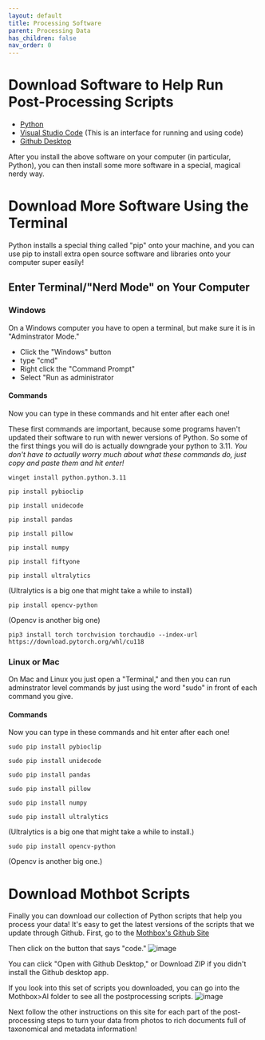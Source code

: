 ```yaml
---
layout: default
title: Processing Software
parent: Processing Data
has_children: false
nav_order: 0
---
```


# Download Software to Help Run Post-Processing Scripts
* [Python](https://www.python.org/downloads/)
* [Visual Studio Code](https://code.visualstudio.com/download) (This is an interface for running and using code)
* [Github Desktop](https://desktop.github.com/download/)


After you install the above software on your computer (in particular, Python), you can then install some more software in a special, magical nerdy way.

# Download More Software Using the Terminal

Python installs a special thing called "pip" onto your machine, and you can use pip to install extra open source software and libraries onto your computer super easily!

## Enter Terminal/"Nerd Mode" on Your Computer

### Windows
On a Windows computer you have to open a terminal, but make sure it is in "Adminstrator Mode."
* Click the "Windows" button
* type "cmd"
* Right click the "Command Prompt"
* Select "Run as administrator

#### Commands
Now you can type in these commands and hit enter after each one!

These first commands are important, because some programs haven't updated their software to run with newer versions of Python. So some of the first things you will do is actually downgrade your python to 3.11. _You don't have to actually worry much about what these commands do, just copy and paste them and hit enter!_


```
winget install python.python.3.11
```

```
pip install pybioclip
```
```
pip install unidecode
```
```
pip install pandas
```
```
pip install pillow
```

```
pip install numpy
```
```
pip install fiftyone
```
```
pip install ultralytics
```
(Ultralytics is a big one that might take a while to install)
```
pip install opencv-python
```
(Opencv is another big one)
```
pip3 install torch torchvision torchaudio --index-url https://download.pytorch.org/whl/cu118
```





### Linux or Mac
On Mac and Linux you just open a "Terminal," and then you can run adminstrator level commands by just using the word "sudo" in front of each command you give.

#### Commands
Now you can type in these commands and hit enter after each one!

```
sudo pip install pybioclip
```
```
sudo pip install unidecode
```
```
sudo pip install pandas
```
```
sudo pip install pillow
```

```
sudo pip install numpy
```

```
sudo pip install ultralytics
```
(Ultralytics is a big one that might take a while to install.)
```
sudo pip install opencv-python
```
(Opencv is another big one.)

# Download Mothbot Scripts 
Finally you can download our collection of Python scripts that help you process your data!
It's easy to get the latest versions of the scripts that we update through Github.
First, go to the [Mothbox's Github Site](https://github.com/Digital-Naturalism-Laboratories/Mothbox)

Then click on the button that says "code."
![image](https://github.com/user-attachments/assets/1464e6a6-fa66-432b-9e72-3dcb50396f95)

You can click "Open with Github Desktop," or Download ZIP if you didn't install the Github desktop app.

If you look into this set of scripts you downloaded, you can go into the Mothbox>AI folder to see all the postprocessing scripts.
![image](https://github.com/user-attachments/assets/1968dbe9-37c2-46ae-8afe-7f58c7e57774)

Next follow the other instructions on this site for each part of the post-processing steps to turn your data from photos to rich documents full of taxonomical and metadata information!
